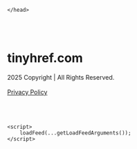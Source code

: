 <!DOCTYPE html>
<html data-adblockkey="MFwwDQYJKoZIhvcNAQEBBQADSwAwSAJBALquDFETXRn0Hr05fUP7EJT77xYnPmRbpMy4vk8KYiHnkNpednjOANJcaXDXcKQJN0nXKZJL7TciJD8AoHXK158CAwEAAQ==_ZFE4NYIt8HfmmOz0Gr3w0Qm4DiYErzyzSb0aS3L0AR8iaHBc5w3nQ/XxxnA1y19/+REUwgmMcDSIZMHo4jpVcQ==" xmlns="http://www.w3.org/1999/xhtml" lang="en">
<head>
    <meta http-equiv="Content-Type" content="text/html; charset=utf-8"/>
    <meta name="viewport" content="width=device-width, initial-scale=1, shrink-to-fit=no"/>
    <title>tinyhref.com</title>
    <style media="screen">
.asset_star0 {
	background: url('//d38psrni17bvxu.cloudfront.net/themes/assets/star0.gif') no-repeat center;
	width: 13px;
	height: 12px;
	display: inline-block;
}

.asset_star1 {
	background: url('//d38psrni17bvxu.cloudfront.net/themes/assets/star1.gif') no-repeat center;
	width: 13px;
	height: 12px;
	display: inline-block;
}

.asset_starH {
	background: url('//d38psrni17bvxu.cloudfront.net/themes/assets/starH.gif') no-repeat center;
	width: 13px;
	height: 12px;
	display: inline-block;
}

.sitelink {
	padding-right: 16px;
}

.sellerRatings a:link,
.sellerRatings a:visited,
.sellerRatings a:hover,
.sellerRatings a:active {
	text-decoration: none;
	cursor: text;
}

.sellerRatings {
	margin:0 0 3px 20px;
}

.sitelinkHolder {
	margin:-15px 0 15px 35px;
}

#ajaxloaderHolder {
	display: block;
	width: 24px;
	height: 24px;
	background: #fff;
	padding: 8px 0 0 8px;
	margin:10px auto;
	-webkit-border-radius: 4px;
	-moz-border-radius: 4px;
	border-radius: 4px;
}</style>    <style media="screen">
* {
    margin:0;padding:0
}

body {
    background:#101c36;
    font-family: sans-serif;
    text-align: center;
    font-size:1rem;
}

.header {
    padding:1rem 1rem 0;
    overflow:hidden;
}

h1 {
    color:#848484;
    font-size:1.5rem;
}

.header-text-color:visited,
.header-text-color:link,
.header-text-color {
    color:#848484;
}

.comp-is-parked {
  margin: 4px 0 2px;
}

.comp-sponsored {
  text-align: left;
  margin: 0 0 -1.8rem 4px;
}

.wrapper1 {
    margin:1rem;
}

.wrapper2 {
    background:url('//d38psrni17bvxu.cloudfront.net/themes/cleanPeppermintBlack_657d9013/img/bottom.png') no-repeat center bottom;
    padding-bottom:140px;
}

.wrapper3 {
    background:#fff;
    max-width:300px;
    margin:0 auto 1rem;
    padding-top:1px;
    padding-bottom:1px;
}

.onDesktop {
    display:none;
}

.tcHolder {
    padding-top: 2rem;
}

.adsHolder {
    margin: 1rem 0;
    padding-top: 2rem;
    overflow:hidden;
}

.footer {
    color:#626574;
    padding:2rem 1rem;
    font-size:.8rem;
    margin:0 auto;
    max-width:440px;
}

.footer a:link,
.footer a:visited {
    color:#626574;
}

.sale_link_bold a,
.sale_link,
.sale_link a {
    color:#626574 !important;
}

.searchHolder {
    padding:1px 0 1px 1px;
    margin:1rem auto;
    width: 95%;
    max-width: 500px;
}

@media screen and (min-width:600px) {

    .comp-is-parked,
    .comp-sponsored {
      color: #848484;
    }

    .comp-sponsored {
      margin-left: 0;
    }

    .wrapper1 {
        max-width:1500px;
        margin-left:auto;
        margin-right:auto;
    }

    .wrapper2 {
        background:url('//d38psrni17bvxu.cloudfront.net/themes/cleanPeppermintBlack_657d9013/img/arrows.png') no-repeat center top;
        padding-bottom:0;
        min-height:600px;
    }

    .wrapper3 {
        max-width:530px;
        background:none;
    }
}
</style>    <style media="screen">
.fallback-term-holder {
    display: inline-grid;
    grid-template-columns: 1fr;
    width: 100%;
    padding-top: 50px;
}

.fallback-term-link {
    grid-column: 1 / span 1; align-self: center;
    padding: 50px 13px 50px 13px; border-radius: 25px;
    border: 5px solid #ffffff; margin-bottom: 20px;
    background-color: rgb(17, 38, 77);
    text-decoration-line: none;
    font-size: 18px;
    font-weight: 700;
    color: #ffffff;
    text-align: left;
}

.fallback-arrow {
    float: right;
    width: 24px;
    height: 24px;
    background-image: url('data:image/svg+xml;base64,PHN2ZyBmaWxsPScjRDdEN0Q3JyBzdHlsZT0iZmxvYXQ6IHJpZ2h0IiB4bWxucz0iaHR0cDovL3d3dy53My5vcmcvMjAwMC9zdmciIGhlaWdodD0iMjQiIHZpZXdCb3g9IjAgMCAyNCAyNCIgd2lkdGg9IjI0Ij48cGF0aCBkPSJNMCAwaDI0djI0SDB6IiBmaWxsPSJub25lIi8+PHBhdGggZD0iTTUuODggNC4xMkwxMy43NiAxMmwtNy44OCA3Ljg4TDggMjJsMTAtMTBMOCAyeiIvPjwvc3ZnPg==');
}</style>
    
    </head>

<body id="afd"><div id="plBanner"><script id="parklogic" type="text/javascript" src="https://parking3.parklogic.com/page/enhance.js?pcId=12&pId=1129&domain=tinyhref.com" async></script></div>

<div class="wrapper1">
        <div class="wrapper2">
        <div class="wrapper3">
            <br/>
        <script async src="https://euob.youseasky.com/sxp/i/224f85302aa2b6ec30aac9a85da2cbf9.js" data-ch="AdsDeli - domain - landingpage" data-uvid="8927d8beb04dd6540eaaa59e09709d112dc368e1" class="ct_clicktrue_80705" data-jsonp="onCheqResponse"></script>
    <noscript>
        <iframe src="https://obseu.youseasky.com/ns/224f85302aa2b6ec30aac9a85da2cbf9.html?ch=AdsDeli%20-%20domain%20-%20landingpage"
                width="0" height="0" style="display:none"></iframe>
    </noscript>
<br/>
<div class="header" id="domainname">
        <h1>tinyhref.com</h1>
    </div>
                        <div class="tcHolder">
                <div id="tc"></div>
            </div>
        </div>
    </div>
            <div class="footer">
            2025 Copyright | All Rights Reserved.
<br/><br/>
<a href="javascript:void(0);" onClick="window.open('/privacy.html', 'privacy-policy', 'width=890,height=330,left=200,top=200,menubar=no,status=yes,toolbar=no').focus()" class="privacy-policy">
    Privacy Policy
</a>
<br/><br/>
<br/><br/>
    </div>
</div>

<script type="text/javascript" language="JavaScript">
    var tcblock = {
        // Required and steady
        'container': 'tc',
        'type': 'relatedsearch',
        'colorBackground': 'transparent',
        
        'number': 3,
        
        // Font-Sizes and Line-Heights
        'fontSizeAttribution': 14,
        'fontSizeTitle': 24,
        'lineHeightTitle': 34,
        // Colors
        'colorAttribution': '#aaa',
        'colorTitleLink': '#0277bd',
        // Alphabetically
        'horizontalAlignment': 'center',
        'noTitleUnderline': false,
        'rolloverLinkColor': '#01579b',
        'verticalSpacing': 10
    };
    var searchboxBlock = {
        'container': 'search',
        'type': 'searchbox',
        'fontSizeSearchInput': 12,
        'hideSearchInputBorder': false,
        'hideSearchButtonBorder': true,
        'fontSizeSearchButton': 13,
        'colorBackground': 'transparent',
        'colorSearchButton': '#0b3279',
        'colorSearchButtonText': '#fff'
    };
    </script>
<script type="text/javascript">let isAdult=false;         let containerNames=[];         let uniqueTrackingID='MTc1ODgwOTg2OC4yNDUxOmUzYmQ1ZTYxNjQzYjA4Y2U3OTkxMWE1NWQzN2Q5YmM0ODMyM2M2NGUzY2Y3NWM0MjA5MTM5MjA4ZjM0MjFkOWI6NjhkNTRmMGMzYmQ0Ng==';         let search='';         let themedata='eyJhbGciOiJBMTI4S1ciLCJlbmMiOiJBMTI4Q0JDLUhTMjU2In0.ZP36d47oDGfEBIkgpnSopjFItmgP8cCI38PnvQcA-Ov9NDbVtdhhtQ.kOf3NSwGH99jyvnLomaM8A.T2kM3XUWRKZx17MQitafgSns-pNqpJuC7eaEwMKmOCOZ6NWJimZhSaWHepLYSsH6v_AcoeRBnCCK2fv8A-qQh0nLu08cilFBTSD3DaGzZj4UIVpYbIXTT1WLqJNn35I-FCWkkc16sy7bs4Bkc9Ce_AK8w9bCRSG1PrLng-Gl9NzEpACQVV5LL2pGVzBrq8CDB4__yeQsTn3CoVo3E_QUurfVRnPb9YHbdz3KCDvguJSFYRWehJ0auP4vbPDtUTY0-e8FKQGW0wbUKu1wMyZyTAor323WDgqqYk03TYHy25zqDO6TPYCt1AFMKaUpv2FwGBiyMfYHkUI9xmoQycHEgRpKQQXxDg5VcMpDP8isFEL_PO43BdP9NKAvbzamEGYxh0wrKTb4p8eyyPEGEHQocuD3odCMpvt3CGFx4v6llt8CdIKJM2V1LOSKQI9A1M7GeSZ7ibmlblPFR5POq9EVtiKIz1kWk41PafEIEBznchUVxk-LjdxDfEELyjxEA8znDi6n16StJWqR0y1c5wD8w11CiSEfeKSzuzgmLz8lr1q302vpgSeu12UCxKD60UM9k8mw7nQGBpMUlFuGeknD1C7YNs87cFsbX4GH63P2DZ5vBvapg-GYMWWRzi7xef2Vz2IVJoIXiJT3YRklc1Md0g.yp50ZG4JQulMhRqL1yIjuQ';         let domain='tinyhref.com';         let scriptPath='';         let adtest='off';if(top.location!==location) { top.location.href=location.protocol + '//' + location.host + location.pathname + (location.search ? location.search + '&' : '?') + '_xafvr=MGUxMjUwYTU5NGRhZThmOWZmMWU1ZDU1MGE4ZTMyYjBhYWMwZTBkYyw2OGQ1NGYwYzQwZDg4'; }let pageLoadedCallbackTriggered = false;let fallbackTriggered = false;let formerCalledArguments = false;let pageOptions = {'pubId': 'dp-teaminternet01','resultsPageBaseUrl': '//' + location.host + '/?ts=','fontFamily': 'arial','optimizeTerms': true,'maxTermLength': 40,'adtest': true,'clicktrackUrl': '//' + location.host + '/munin/a/tr/click?','attributionText': 'Ads','colorAttribution': '#b7b7b7','fontSizeAttribution': 16,'attributionBold': false,'rolloverLinkBold': false,'fontFamilyAttribution': 'arial','adLoadedCallback': function(containerName, adsLoaded, isExperimentVariant, callbackOptions) {let data = {containerName: containerName,adsLoaded: adsLoaded,isExperimentVariant: isExperimentVariant,callbackOptions: callbackOptions,terms: pageOptions.terms};if (!adsLoaded || (containerName in containerNames)) {ajaxQuery(scriptPath + "/munin/a/tr/adloaded"+ "?toggle=adloaded"+ "&uid=" + encodeURIComponent(uniqueTrackingID)+ "&domain=" + encodeURIComponent(domain)+ "&data=" + encodeURIComponent(JSON.stringify(data)));}},'pageLoadedCallback': function (requestAccepted, status) {document.body.style.visibility = 'visible';pageLoadedCallbackTriggered = true;if ((status.faillisted === true || status.faillisted == "true" || status.blocked === true || status.blocked == "true" ) && status.error_code != 25) {ajaxQuery(scriptPath + "/munin/a/tr/block?domain=" + encodeURIComponent(domain) + "&caf=1&toggle=block&reason=other&uid=" + encodeURIComponent(uniqueTrackingID));}if (status.errorcode && !status.error_code) {status.error_code = status.errorcode;}if (status.error_code) {ajaxQuery(scriptPath + "/munin/a/tr/errorcode?domain=" + encodeURIComponent(domain) + "&caf=1&toggle=errorcode&code=" + encodeURIComponent(status.error_code) + "&uid=" + encodeURIComponent(uniqueTrackingID));if ([18, 19].indexOf(parseInt(status.error_code)) != -1 && fallbackTriggered == false) {fallbackTriggered = true;if (typeof loadFeed === "function") {window.location.href = '//' + location.host;}}if (status.error_code == 20) {window.location.replace("//dp.g.doubleclick.net/apps/domainpark/domainpark.cgi?client=" + encodeURIComponent((pageOptions.pubid.match(/^ca-/i) ? "" : "ca-") + pageOptions.pubid) + "&domain_name=" + encodeURIComponent(domain) + "&output=html&drid=" + encodeURIComponent(pageOptions.domainRegistrant));}}if (status.needsreview === true || status.needsreview == "true") {ajaxQuery(scriptPath + "/munin/a/tr/needsreview?domain=" + encodeURIComponent(domain) + "&caf=1&toggle=needsreview&uid=" + encodeURIComponent(uniqueTrackingID));}if ((status.adult === true || status.adult == "true") && !isAdult) {ajaxQuery(scriptPath + "/munin/a/tr/adult?domain=" + encodeURIComponent(domain) + "&caf=1&toggle=adult&uid=" + encodeURIComponent(uniqueTrackingID));} else if ((status.adult === false || status.adult == "false") && isAdult) {ajaxQuery(scriptPath + "/munin/a/tr/nonadult?domain=" + encodeURIComponent(domain) + "&caf=1&toggle=nonadult&uid=" + encodeURIComponent(uniqueTrackingID));}if (requestAccepted) {if (status.feed) {ajaxQuery(scriptPath + "/munin/a/tr/feed?domain=" + encodeURIComponent(domain) + "&caf=1&toggle=feed&feed=" + encodeURIComponent(status.feed) + "&uid=" + encodeURIComponent(uniqueTrackingID));}if (status.error_code) {ajaxQuery(scriptPath + "/munin/a/tr/answercheck/error?domain=" + encodeURIComponent(domain) + "&caf=1&toggle=answercheck&answer=error_" + encodeURIComponent(status.error_code) + "&uid=" + encodeURIComponent(uniqueTrackingID));} else {ajaxQuery(scriptPath + "/munin/a/tr/answercheck/yes?domain=" + encodeURIComponent(domain) + "&caf=1&toggle=answercheck&answer=yes&uid=" + encodeURIComponent(uniqueTrackingID));}} else {ajaxQuery(scriptPath + "/munin/a/tr/answercheck/reject?domain=" + encodeURIComponent(domain) + "&caf=1&toggle=answercheck&answer=rejected&uid=" + encodeURIComponent(uniqueTrackingID));}}};let x = function (obj1, obj2) {if (typeof obj1 != "object")obj1 = {};for (let key in obj2)obj1[key] = obj2[key];return obj1;};function getXMLhttp() {let xmlHttp = null;try {xmlHttp = new XMLHttpRequest();} catch (e) {try {xmlHttp = new ActiveXObject("Msxml2.XMLHTTP");} catch (ex) {try {xmlHttp = new ActiveXObject("Microsoft.XMLHTTP");} catch (exc) {}}}return xmlHttp;}function ajaxQuery(url) {if (adtest == 'on') return false;xmlHttp = getXMLhttp();if (!xmlHttp) return ajaxBackfill(url);xmlHttp.open("GET", url, false);return xmlHttp.send(null);}function ajaxBackfill(url) {if (adtest == 'on') return false;if (url.indexOf("&toggle=browserjs") > -1) return false;try {let img = document.createElement('img');img.style.visibility = 'hidden';img.style.width = '1px';img.style.height = '1px';img.src = url + "&_t=" + new Date().getTime();document.body.appendChild(img);} catch (e) {}}ajaxQuery(scriptPath + "/munin/a/tr/browserjs?domain=" + encodeURIComponent(domain) + "&toggle=browserjs&uid=" + encodeURIComponent(uniqueTrackingID));x(pageOptions, {resultsPageBaseUrl: '//tinyhref.com/?ts=eyJhbGciOiJBMTI4S1ciLCJlbmMiOiJBMTI4Q0JDLUhTMjU2In0.ZP36d47oDGfEBIkgpnSopjFItmgP8cCI38PnvQcA-Ov9NDbVtdhhtQ.kOf3NSwGH99jyvnLomaM8A.T2kM3XUWRKZx17MQitafgSns-pNqpJuC7eaEwMKmOCOZ6NWJimZhSaWHepLYSsH6v_AcoeRBnCCK2fv8A-qQh0nLu08cilFBTSD3DaGzZj4UIVpYbIXTT1WLqJNn35I-FCWkkc16sy7bs4Bkc9Ce_AK8w9bCRSG1PrLng-Gl9NzEpACQVV5LL2pGVzBrq8CDB4__yeQsTn3CoVo3E_QUurfVRnPb9YHbdz3KCDvguJSFYRWehJ0auP4vbPDtUTY0-e8FKQGW0wbUKu1wMyZyTAor323WDgqqYk03TYHy25zqDO6TPYCt1AFMKaUpv2FwGBiyMfYHkUI9xmoQycHEgRpKQQXxDg5VcMpDP8isFEL_PO43BdP9NKAvbzamEGYxh0wrKTb4p8eyyPEGEHQocuD3odCMpvt3CGFx4v6llt8CdIKJM2V1LOSKQI9A1M7GeSZ7ibmlblPFR5POq9EVtiKIz1kWk41PafEIEBznchUVxk-LjdxDfEELyjxEA8znDi6n16StJWqR0y1c5wD8w11CiSEfeKSzuzgmLz8lr1q302vpgSeu12UCxKD60UM9k8mw7nQGBpMUlFuGeknD1C7YNs87cFsbX4GH63P2DZ5vBvapg-GYMWWRzi7xef2Vz2IVJoIXiJT3YRklc1Md0g.yp50ZG4JQulMhRqL1yIjuQ',hl: 'en',kw: '',terms: '',uiOptimize: true, channel: 'bucket007,bucket011,bucket088,bucket089,bucket077', pubId: 'dp-teaminternet09_3ph',adtest: 'off',personalizedAds: false,clicktrackUrl: 'https://tinyhref.com/munin/a/tr/click' + '?click=caf' + '&domain=tinyhref.com&uid=MTc1ODgwOTg2OC4yNDUxOmUzYmQ1ZTYxNjQzYjA4Y2U3OTkxMWE1NWQzN2Q5YmM0ODMyM2M2NGUzY2Y3NWM0MjA5MTM5MjA4ZjM0MjFkOWI6NjhkNTRmMGMzYmQ0Ng%3D%3D&ts=eyJhbGciOiJBMTI4S1ciLCJlbmMiOiJBMTI4Q0JDLUhTMjU2In0.ZP36d47oDGfEBIkgpnSopjFItmgP8cCI38PnvQcA-Ov9NDbVtdhhtQ.kOf3NSwGH99jyvnLomaM8A.T2kM3XUWRKZx17MQitafgSns-pNqpJuC7eaEwMKmOCOZ6NWJimZhSaWHepLYSsH6v_AcoeRBnCCK2fv8A-qQh0nLu08cilFBTSD3DaGzZj4UIVpYbIXTT1WLqJNn35I-FCWkkc16sy7bs4Bkc9Ce_AK8w9bCRSG1PrLng-Gl9NzEpACQVV5LL2pGVzBrq8CDB4__yeQsTn3CoVo3E_QUurfVRnPb9YHbdz3KCDvguJSFYRWehJ0auP4vbPDtUTY0-e8FKQGW0wbUKu1wMyZyTAor323WDgqqYk03TYHy25zqDO6TPYCt1AFMKaUpv2FwGBiyMfYHkUI9xmoQycHEgRpKQQXxDg5VcMpDP8isFEL_PO43BdP9NKAvbzamEGYxh0wrKTb4p8eyyPEGEHQocuD3odCMpvt3CGFx4v6llt8CdIKJM2V1LOSKQI9A1M7GeSZ7ibmlblPFR5POq9EVtiKIz1kWk41PafEIEBznchUVxk-LjdxDfEELyjxEA8znDi6n16StJWqR0y1c5wD8w11CiSEfeKSzuzgmLz8lr1q302vpgSeu12UCxKD60UM9k8mw7nQGBpMUlFuGeknD1C7YNs87cFsbX4GH63P2DZ5vBvapg-GYMWWRzi7xef2Vz2IVJoIXiJT3YRklc1Md0g.yp50ZG4JQulMhRqL1yIjuQ&adtest=off' });x(pageOptions, [] );x(pageOptions, { domainRegistrant:'as-drid-2204919519437054' } );function loadFeed() {let s = document.createElement('script');let blurredTerms = document.getElementById('blurred-terms');if (blurredTerms !== null) {blurredTerms.style.display = "none";}s.src = '//www.google.com/adsense/domains/caf.js?abp=1&adsdeli=true';document.body.appendChild(s);let a = Array.prototype.slice.call(arguments);s.onload = function () {let c = google.ads.domains.Caf;switch (a.length) {case 1:return new c(a[0]);case 2:return new c(a[0], a[1]);case 3:return new c(a[0], a[1], a[2]);case 4:return new c(a[0], a[1], a[2], a[3]);case 5:return new c(a[0], a[1], a[2], a[3], a[4]);}return c.apply(null, a);};}</script>
<script type="text/javascript">
var ls = function(xhr, token) {
    xhr.onreadystatechange = function () {
        if (xhr.readyState === XMLHttpRequest.DONE) {
            if (xhr.status >= 200 && xhr.status <= 400) {
                if (xhr.responseText.trim() === '') {
                    return;
                }
    
                console.log(JSON.parse(xhr.responseText))
            } else {
                console.log('There was a problem with the request.');
            }
        }
    }
    
    xhr.open('GET', '/munin/a/l' + 's?t=68d54f0c&token=' + encodeURI(token), true);
    xhr.send();
};
ls(new XMLHttpRequest(), '8927d8beb04dd6540eaaa59e09709d112dc368e1');
if (typeof window.chronosfailed === 'function') { window.chronosfailed(); }
</script>

<script type='text/javascript'>x(pageOptions, { "styleId":5837883959});</script>
<script>
    function getLoadFeedArguments() {
        let arguments = [
            pageOptions
        ];

        let possibleArguments = ['adblock', 'adblock1', 'adblock2', 'tcblock', 'searchboxBlock', 'rtblock', 'rsblock', 'searchblock'];
        for (let i = 0; i < possibleArguments.length; i++) {
            if (typeof this[possibleArguments[i]] !== 'undefined') {
                arguments.push(this[possibleArguments[i]]);
            }
        }

        return arguments;
    }
</script>

    <script>
        loadFeed(...getLoadFeedArguments());
    </script>
</body>
</html>
